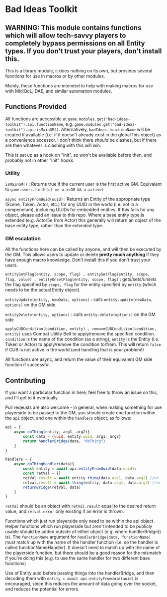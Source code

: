 # Bad Ideas Toolkit

## WARNING:  This module contains functions which will allow tech-savvy players to completely bypass permissions on all Entity types.  If you don't trust your players, don't install this.

This is a library module, it does nothing on its own, but provides several functions for use in macros or by other modules.

Mainly, these functions are intended to help with making macros for use with MidiQoL, DAE, and similar automation modules.

## Functions Provided

All functions are accessible at `game.modules.get("bad-ideas-toolkit").api.functionName`, e.g. `game.modules.get("bad-ideas-toolkit").api.isMainGM()`.  Alternatively, `badIdeas.functionName` will be created if available (i.e. if it doesn't already exist in the globalThis object) as a convenience accessor.  I don't think there *should* be clashes, but if there are then whatever is clashing with this will win.

This is set up as a hook on "init", so won't be available before then, and probably not in other "init" hooks.

### Utility

`isMainGM()` :  Returns true if the current user is the first active GM.  Equivalent to `game.users.find((u) => u.isGM && u.active)`

`async entityFromUuid(uuid)` : Returns an Entity of the appropriate type (Scene, Token, Actor, etc.) for any UUID in the world (i.e. not in a compendium), including UUIDs for embedded entities.  If this fails for any object, please add an issue to this repo.  Where a base entity type is extended (e.g. Actor5e from Actor) this generally will return an object of the base entity type, rather than the extended type.

### GM escalation

All the functions here can be called by anyone, and will then be executed by the GM.  This allows users to update or delete __**pretty much anything**__ if they have enough macro knowledge.  Don't install this if you don't trust your users.

`entityGetFlag(entity, scope, flag) , entitySetFlag(entity, scope, flag, value) , entityUnsetFlag(entity, scope, flag)` : gets/sets/unsets the flag specified by `scope, flag` for the entity specified by `entity` (which needs to be the actual Entity object).

`entityUpdate(entity, newData, options)` : calls `entity.update(newData, options)` on the GM side.

`entityDelete(entity, options)` : calls `entity.delete(options)` on the GM side

`applyCUBCondition(condition, entity) , removeCUBCondition(condition, entity)` uses Combat Utility Belt to apply/remove the specified condition.  `condition` is the name of the condition (as a string), `entity` is the Entity (i.e. Token or Actor) to apply/remove the condition to/from.  This will return `false` if CUB is not active in the world (and handling that is your problem!)

All functions are async, and return the value of their equivalent GM side function if successful.

## Contributing

If you want a particular function in here, feel free to throw an issue on this, and I'll get to it eventually.

Pull reqeusts are also welcome - in general, when making something for use playerside to be passed to the GM, you should create one function within the `api` object, and one within the `handlers` object, as follows:

```js
api = {
    async doThing(entity, arg1, arg2){
        const data = {uuid: entity.uuid, arg1, arg2}
        return handlerBridge(data, "doThing")
    }
}

handlers = {
    async doThingHandler(data){
        const entity = await api.entityFromUuid(data.uuid);
        const retVal = {}
        retVal.result = await entity.thing(data.arg1, data.arg2) //or
        retval.result = await thing(entity, data.arg1, data.arg2) //or whatever function you want to do on GM side here.
        returnBridge(retVal, data)
    }
}
```

`retVal` should be an object with `retVal.result` equal to the desired return value, and `retval.error` only existing if an error is thrown.

Functions which just run playerside only need to be within the api object.  Helper functions which run playerside but aren't intended to be publicly usable should be added outside of either object (e.g. where handlerBridge() is).  The `functionName` argument for `handlerBridge(data, functionName)` must match up with the name of the handler function (i.e. so the handler is called functionNameHandler).  It doesn't need to match up with the name of the playerside function, but there should be a good reason for the mismatch if you're doing this (e.g. to use the same handler for two different base functions)

Use of Entity.uuid before passing things into the handlerBridge, and then decoding them with `entity = await api.entityFromUuid(uuid)` is encouraged, since this reduces the amount of data going over the socket, and reduces the potential for errors. 


